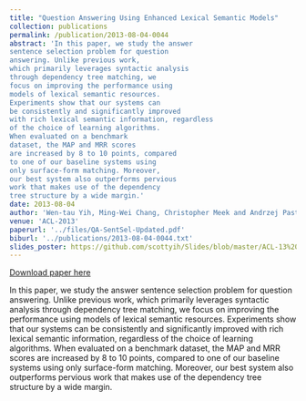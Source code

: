 ```yaml
---
title: "Question Answering Using Enhanced Lexical Semantic Models"
collection: publications
permalink: /publication/2013-08-04-0044
abstract: 'In this paper, we study the answer
sentence selection problem for question
answering. Unlike previous work,
which primarily leverages syntactic analysis
through dependency tree matching, we
focus on improving the performance using
models of lexical semantic resources.
Experiments show that our systems can
be consistently and significantly improved
with rich lexical semantic information, regardless
of the choice of learning algorithms.
When evaluated on a benchmark
dataset, the MAP and MRR scores
are increased by 8 to 10 points, compared
to one of our baseline systems using
only surface-form matching. Moreover,
our best system also outperforms pervious
work that makes use of the dependency
tree structure by a wide margin.'
date: 2013-08-04
author: 'Wen-tau Yih, Ming-Wei Chang, Christopher Meek and Andrzej Pastusiak'
venue: 'ACL-2013'
paperurl: '../files/QA-SentSel-Updated.pdf'
biburl: '../publications/2013-08-04-0044.txt'
slides_poster: https://github.com/scottyih/Slides/blob/master/ACL-13%20deck.pptx
---
```


<a href='../files/QA-SentSel-Updated.pdf'>Download paper here</a>

In this paper, we study the answer
sentence selection problem for question
answering. Unlike previous work,
which primarily leverages syntactic analysis
through dependency tree matching, we
focus on improving the performance using
models of lexical semantic resources.
Experiments show that our systems can
be consistently and significantly improved
with rich lexical semantic information, regardless
of the choice of learning algorithms.
When evaluated on a benchmark
dataset, the MAP and MRR scores
are increased by 8 to 10 points, compared
to one of our baseline systems using
only surface-form matching. Moreover,
our best system also outperforms pervious
work that makes use of the dependency
tree structure by a wide margin.
